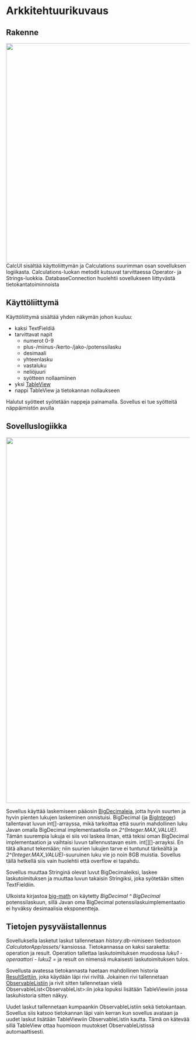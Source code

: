 # Arkkitehtuurikuvaus

## Rakenne
<img src="https://user-images.githubusercontent.com/51514701/80289958-db9c3a80-874a-11ea-8301-bf8ad6dc8d4c.PNG" width="600">
CalcUI sisältää käyttoliittymän ja Calculations suurimman osan sovelluksen logiikasta. Calculations-luokan metodit kutsuvat tarvittaessa Operator- ja Strings-luokkia. DatabaseConnection huolehtii sovellukseen liittyvästä tietokantatoiminnoista



## Käyttöliittymä

Käyttöliittymä sisältää yhden näkymän johon kuuluu:
- kaksi TextFieldiä
- tarvittavat napit
  - numerot 0-9
  - plus-/miinus-/kerto-/jako-/potenssilasku
  - desimaali
  - yhteenlasku
  - vastaluku
  - neliöjuuri
  - syötteen nollaamiinen
- yksi [TableView](https://docs.oracle.com/javase/8/javafx/api/javafx/scene/control/TableView.html)
- nappi TableView ja tietokannan nollaukseen

Halutut syötteet syötetään nappeja painamalla. Sovellus ei tue syötteitä näppäimistön avulla

## Sovelluslogiikka

<img src="https://user-images.githubusercontent.com/51514701/79177496-9a7f5e80-7e0b-11ea-92c5-6feda7eca108.png" width="1000">

Sovellus käyttää laskemiseen pääosin [BigDecimaleja](https://docs.oracle.com/en/java/javase/11/docs/api/java.base/java/math/BigDecimal.html), jotta hyvin suurten ja hyvin pienten lukujen laskeminen onnistuisi. BigDecimal (ja [BigInteger](https://docs.oracle.com/en/java/javase/11/docs/api/java.base/java/math/BigInteger.html)) tallentavat luvun int[]-arrayssa, mikä tarkoittaa että suurin mahdollinen luku Javan omalla BigDecimal implementaatiolla on _2^(Integer.MAX_VALUE)_. Tämän suurempia lukuja ei siis voi laskea ilman, että tekisi oman BigDecimal implementaation ja vaihtaisi luvun tallennustavan esim. int[][]-arrayksi. En tätä alkanut tekemään; niin suurien lukujen tarve ei tuntunut tärkeältä ja _2^(Integer.MAX_VALUE)_-suuruinen luku vie jo noin 8GB muistia. Sovellus tällä hetkellä siis vain huolehtii että overflow ei tapahdu.

Sovellus muuttaa Stringinä olevat luvut BigDecimaleiksi, laskee laskutoimituksen ja muuttaa luvun takaisin Stringiksi, joka syötetään sitten TextFieldiin.

Ulkoista kirjastoa [big-math](https://github.com/eobermuhlner/big-math#bigdecimalmath) on käytetty _BigDecimal ^ BigDecimal_ potenssilaskuun, sillä Javan oma BigDecimal potenssilaskuimplementaatio ei hyväksy desimaalisia eksponentteja.


## Tietojen pysyväistallennus

Sovelluksella lasketut laskut tallennetaan _history.db_-nimiseen tiedostoon _CalculatorApp/assets/_ kansiossa. Tietokannassa on kaksi saraketta: operation ja result. Operation tallettaa laskutoimituksen muodossa _luku1 - operaattori - luku2 =_ ja result on nimensä mukaisesti laskutoimituksen tulos.

Sovellusta avatessa tietokannasta haetaan mahdollinen historia [ResultSettiin](https://docs.oracle.com/en/java/javase/11/docs/api/java.sql/java/sql/ResultSet.html), joka käydään läpi rivi riviltä. Jokainen rivi tallennetaan [ObservableListiin](https://docs.oracle.com/javase/8/javafx/api/javafx/collections/ObservableList.html) ja rivit sitten tallennetaan vielä ObservableList\<ObservableList\>:iin joka lopuksi lisätään TableViewiin jossa laskuhistoria sitten näkyy.
  
Uudet laskut tallennetaan kumpaankin ObservableListiin sekä tietokantaan. Sovellus siis katsoo tietokannan läpi vain kerran kun sovellus avataan ja uudet laskut lisätään TableViewiin ObservableListin kautta. Tämä on kätevää sillä TableView ottaa huomioon muutokset ObservableListissä automaattisesti.
